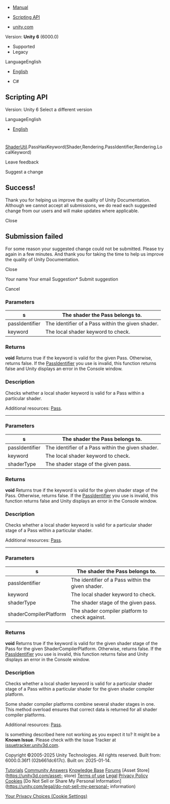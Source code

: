 [ ]()

  * [Manual](../Manual/index.html)
  * [Scripting API](../ScriptReference/index.html)

  * [unity.com](https://unity.com/)

Version: **Unity 6** (6000.0)

  * Supported
  * Legacy

LanguageEnglish

  * [English]()

  * C#

[ ](https://docs.unity3d.com)

## Scripting API

Version: Unity 6 Select a different version

LanguageEnglish

  * [English]()

#
[ShaderUtil](ShaderUtil.html).PassHasKeyword(Shader,Rendering.PassIdentifier,Rendering.LocalKeyword)

Leave feedback

Suggest a change

## Success!

Thank you for helping us improve the quality of Unity Documentation. Although
we cannot accept all submissions, we do read each suggested change from our
users and will make updates where applicable.

Close

## Submission failed

For some reason your suggested change could not be submitted. Please <a>try
again</a> in a few minutes. And thank you for taking the time to help us
improve the quality of Unity Documentation.

Close

Your name Your email Suggestion* Submit suggestion

Cancel

[ ]()

### Parameters

s | The shader the Pass belongs to.  
---|---  
passIdentifier | The identifier of a Pass within the given shader.  
keyword | The local shader keyword to check.  
  
### Returns

**void** Returns true if the keyword is valid for the given Pass. Otherwise,
returns false. If the [PassIdentifier](Rendering.PassIdentifier.html) you use
is invalid, this function returns false and Unity displays an error in the
Console window.

### Description

Checks whether a local shader keyword is valid for a Pass within a particular
shader.

Additional resources: [Pass](../Manual/SL-Pass.html).

* * *

### Parameters

s | The shader the Pass belongs to.  
---|---  
passIdentifier | The identifier of a Pass within the given shader.  
keyword | The local shader keyword to check.  
shaderType | The shader stage of the given pass.  
  
### Returns

**void** Returns true if the keyword is valid for the given shader stage of
the Pass. Otherwise, returns false. If the
[PassIdentifier](Rendering.PassIdentifier.html) you use is invalid, this
function returns false and Unity displays an error in the Console window.

### Description

Checks whether a local shader keyword is valid for a particular shader stage
of a Pass within a particular shader.

Additional resources: [Pass](../Manual/SL-Pass.html).

* * *

### Parameters

s | The shader the Pass belongs to.  
---|---  
passIdentifier | The identifier of a Pass within the given shader.  
keyword | The local shader keyword to check.  
shaderType | The shader stage of the given pass.  
shaderCompilerPlatform | The shader compiler platform to check against.  
  
### Returns

**void** Returns true if the keyword is valid for the given shader stage of
the Pass for the given ShaderCompilerPlatform. Otherwise, returns false. If
the [PassIdentifier](Rendering.PassIdentifier.html) you use is invalid, this
function returns false and Unity displays an error in the Console window.

### Description

Checks whether a local shader keyword is valid for a particular shader stage
of a Pass within a particular shader for the given shader compiler platform.

Some shader compiler platforms combine several shader stages in one. This
method overload ensures that correct data is returned for all shader compiler
platforms.  
  
Additional resources: [Pass](../Manual/SL-Pass.html).

Is something described here not working as you expect it to? It might be a
**Known Issue**. Please check with the Issue Tracker at
[issuetracker.unity3d.com](https://issuetracker.unity3d.com).

Copyright ©2005-2025 Unity Technologies. All rights reserved. Built from:
6000.0.36f1 (02b661dc617c). Built on: 2025-01-14.

[Tutorials](https://unity3d.com/learn) [Community
Answers](https://answers.unity3d.com) [Knowledge
Base](https://support.unity3d.com/hc/en-us)
[Forums](https://forum.unity3d.com) [Asset Store](https://unity3d.com/asset-
store) [Terms of use](https://docs.unity3d.com/Manual/TermsOfUse.html)
[Legal](https://unity.com/legal) [Privacy
Policy](https://unity.com/legal/privacy-policy)
[Cookies](https://unity.com/legal/cookie-policy) [Do Not Sell or Share My
Personal Information](https://unity.com/legal/do-not-sell-my-personal-
information)

[Your Privacy Choices (Cookie Settings)](javascript:void\(0\);)

